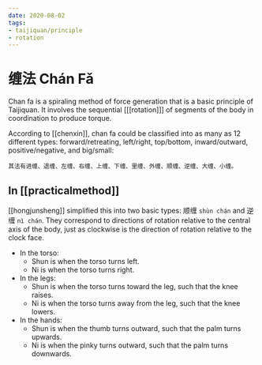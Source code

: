 ```yaml
---
date: 2020-08-02
tags:
- taijiquan/principle
- rotation
---
```


# 缠法 Chán Fǎ

Chan fa is a spiraling method of force generation that is a basic principle of Taijiquan.  It involves the sequential [[[rotation]]] of segments of the body in coordination to produce torque.

According to [[chenxin]], chan fa could be classified into as many as 12 different types: forward/retreating, left/right, top/bottom, inward/outward, positive/negative, and big/small:
```
其法有进缠、退缠、左缠、右缠、上缠、下缠、里缠、外缠、顺缠、逆缠、大缠、小缠。
```

## In [[practicalmethod]]

[[hongjunsheng]] simplified this into two basic types: 顺缠 `shùn chán` and 逆缠 `nì chán`.  They correspond to directions of rotation relative to the central axis of the body, just as clockwise is the direction of rotation relative to the clock face.

* In the torso:
    * Shun is when the torso turns left.
    * Ni is when the torso turns right.
* In the legs:
    * Shun is when the torso turns toward the leg, such that the knee raises.
    * Ni is when the torso turns away from the leg, such that the knee lowers.
* In the hands:
    * Shun is when the thumb turns outward, such that the palm turns upwards.
    * Ni is when the pinky turns outward, such that the palm turns downwards.
